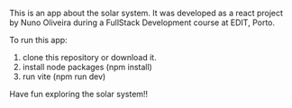 This is an app about the solar system. It was developed as a react project by Nuno Oliveira during a FullStack Development course at EDIT, Porto.

To run this app:

1. clone this repository or download it.
2. install node packages (npm install)
3. run vite (npm run dev)

Have fun exploring the solar system!!